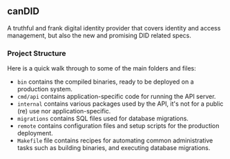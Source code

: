 ## canDID

A truthful and frank digital identity provider that covers identity and access management, but also the new and promising DID related specs.

### Project Structure

Here is a quick walk through to some of the main folders and files:

- `bin` contains the compiled binaries, ready to be deployed on a production system.
- `cmd/api` contains application-specific code for running the API server.
- `internal` contains various packages used by the API, it's not for a public (re) use nor application-specific.
- `migrations` contains SQL files used for database migrations.
- `remote` contains configuration files and setup scripts for the production deployment.
- `Makefile` file contains recipes for automating common administrative tasks such as building binaries, and executing database migrations.
